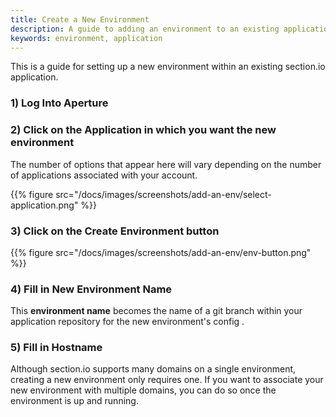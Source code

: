 ```yaml
---
title: Create a New Environment
description: A guide to adding an environment to an existing applications
keywords: environment, application
---
```


This is a guide for setting up a new environment within an existing section.io application.

### 1) Log Into Aperture

### 2) Click on the Application in which you want the new environment
  The number of options that appear here will vary depending on the number of applications associated with your account.

{{% figure src="/docs/images/screenshots/add-an-env/select-application.png" %}}
### 3) Click on the **Create Environment** button

{{% figure src="/docs/images/screenshots/add-an-env/env-button.png" %}}

### 4) Fill in **New Environment Name**
  This **environment name** becomes the name of a git branch within your application repository for the new environment's config .

### 5) Fill in **Hostname**
  Although section.io supports many domains on a single environment, creating a new environment only requires one. If you want to associate your new environment with multiple domains, you can do so once the environment is up and running.  
